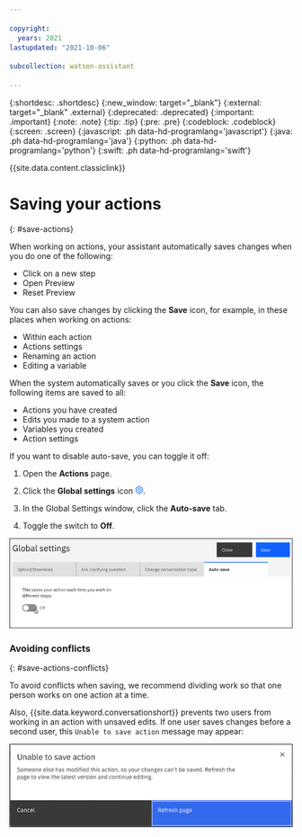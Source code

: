 ```yaml
---

copyright:
  years: 2021
lastupdated: "2021-10-06"

subcollection: watson-assistant

---
```


{:shortdesc: .shortdesc}
{:new_window: target="_blank"}
{:external: target="_blank" .external}
{:deprecated: .deprecated}
{:important: .important}
{:note: .note}
{:tip: .tip}
{:pre: .pre}
{:codeblock: .codeblock}
{:screen: .screen}
{:javascript: .ph data-hd-programlang='javascript'}
{:java: .ph data-hd-programlang='java'}
{:python: .ph data-hd-programlang='python'}
{:swift: .ph data-hd-programlang='swift'}

{{site.data.content.classiclink}}

# Saving your actions
{: #save-actions}

When working on actions, your assistant automatically saves changes when you do one of the following:

- Click on a new step
- Open Preview
- Reset Preview

You can also save changes by clicking the **Save** icon, for example, in these places when working on actions:

- Within each action
- Actions settings
- Renaming an action
- Editing a variable

When the system automatically saves or you click the **Save** icon, the following items are saved to all:
- Actions you have created
- Edits you made to a system action
- Variables you created
- Action settings

If you want to disable auto-save, you can toggle it off:

1. Open the **Actions** page.

1. Click the **Global settings** icon ![Gear icon](images/gear-icon-blue.png).

1. In the Global Settings window, click the **Auto-save** tab.

1. Toggle the switch to **Off**.

![Auto-save](/images/save-work-auto-save.png)

### Avoiding conflicts
{: #save-actions-conflicts}

To avoid conflicts when saving, we recommend dividing work so that one person works on one action at a time.

Also, {{site.data.keyword.conversationshort}} prevents two users from working in an action with unsaved edits. If one user saves changes before a second user, this `Unable to save action` message may appear:

![Unable to save action](images/manage-team-unable-to-save.png)

<!--## Hide in-progress work before publishing
{: #manage-team-hide-work}-->

<!--## Moving a group of actions from one assistant to another
{: #manage-team-moving-actions}

This will be via JSON import/export on the settings page.-->

